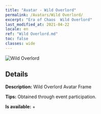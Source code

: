 ```yaml
---
title: "Avatar - Wild Overlord"
permalink: /Avatars/Wild Overlord/
excerpt: "Era of Chaos  Wild Overlord"
last_modified_at: 2021-04-22
locale: en
ref: "Wild Overlord.md"
toc: false
classes: wide
---
```

 ![Wild Overlord](/images/a/avatarFrame_98.png)

## Details

 **Description:** Wild Overlord Avatar Frame 

 **Tips:** Obtained through event participation. 

 **Is available:**  + 

